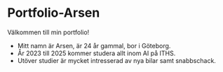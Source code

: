 # Portfolio-Arsen
Välkommen till min portfolio!
- Mitt namn är Arsen, är 24 år gammal, bor i Göteborg.
- År 2023 till 2025 kommer studera allt inom AI på ITHS.
- Utöver studier är mycket intresserad av nya bilar samt snabbschack.